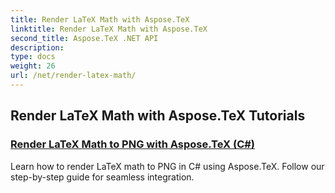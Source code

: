 ```yaml
---
title: Render LaTeX Math with Aspose.TeX
linktitle: Render LaTeX Math with Aspose.TeX
second_title: Aspose.TeX .NET API
description: 
type: docs
weight: 26
url: /net/render-latex-math/
---
```


## Render LaTeX Math with Aspose.TeX Tutorials
### [Render LaTeX Math to PNG with Aspose.TeX (C#)](./png-latex-math-renderer-csharp/)
Learn how to render LaTeX math to PNG in C# using Aspose.TeX. Follow our step-by-step guide for seamless integration.